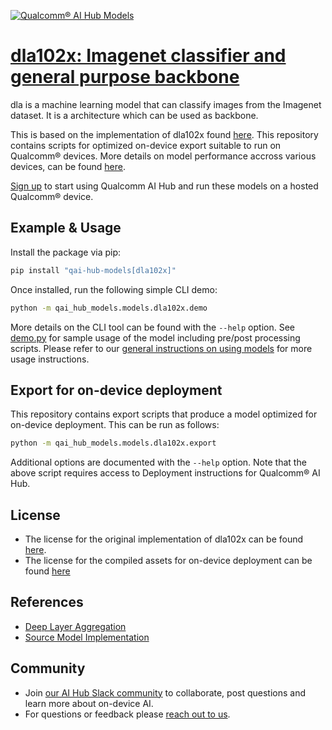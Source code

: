 [![Qualcomm® AI Hub Models](https://qaihub-public-assets.s3.us-west-2.amazonaws.com/qai-hub-models/quic-logo.jpg)](../../README.md)


# [dla102x: Imagenet classifier and general purpose backbone](https://aihub.qualcomm.com/models/dla102x)

dla is a machine learning model that can classify images from the Imagenet dataset. It is a architecture which can be used as backbone.

This is based on the implementation of dla102x found [here](https://huggingface.co/timm/dla102x.in1k). This repository contains scripts for optimized on-device
export suitable to run on Qualcomm® devices. More details on model performance
accross various devices, can be found [here](https://aihub.qualcomm.com/models/dla102x).

[Sign up](https://myaccount.qualcomm.com/signup) to start using Qualcomm AI Hub and run these models on a hosted Qualcomm® device.




## Example & Usage

Install the package via pip:
```bash
pip install "qai-hub-models[dla102x]"
```


Once installed, run the following simple CLI demo:

```bash
python -m qai_hub_models.models.dla102x.demo
```
More details on the CLI tool can be found with the `--help` option. See
[demo.py](demo.py) for sample usage of the model including pre/post processing
scripts. Please refer to our [general instructions on using
models](../../../#getting-started) for more usage instructions.

## Export for on-device deployment

This repository contains export scripts that produce a model optimized for
on-device deployment. This can be run as follows:

```bash
python -m qai_hub_models.models.dla102x.export
```
Additional options are documented with the `--help` option. Note that the above
script requires access to Deployment instructions for Qualcomm® AI Hub.


## License
* The license for the original implementation of dla102x can be found
  [here](hhttps://huggingface.co/datasets/choosealicense/licenses/blob/main/markdown/bsd-3-clause.md).
* The license for the compiled assets for on-device deployment can be found [here](https://qaihub-public-assets.s3.us-west-2.amazonaws.com/qai-hub-models/Qualcomm+AI+Hub+Proprietary+License.pdf)


## References
* [Deep Layer Aggregation](https://arxiv.org/abs/1707.06484)
* [Source Model Implementation](https://huggingface.co/timm/dla102x.in1k)



## Community
* Join [our AI Hub Slack community](https://aihub.qualcomm.com/community/slack) to collaborate, post questions and learn more about on-device AI.
* For questions or feedback please [reach out to us](mailto:ai-hub-support@qti.qualcomm.com).


